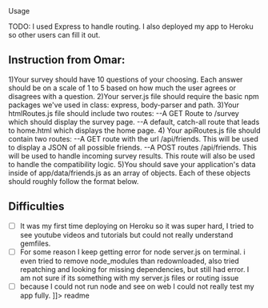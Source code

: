 <snippet>
  <content><![CDATA[
# ${1:Friend Finder - GoT Version}
TODO: In this activity, I built a compatibility-based "FriendFinder" application -- basically a mathcing app. This full-stack site takes in results from my users' surveys, then compares their answers with the pre-registed characters. The app displays the name and picture of the user with the best overall match.
TODO: Describe the installation process

## Usage
TODO: I used Express to handle routing. I also deployed my app to Heroku so other users can fill it out.

## Instruction from Omar:
1)Your survey should have 10 questions of your choosing. Each answer should be on a scale of 1 to 5 based on how much the user agrees or disagrees with a question.
2)Your server.js file should require the basic npm packages we've used in class: express, body-parser and path.
3)Your htmlRoutes.js file should include two routes:
--A GET Route to /survey which should display the survey page.
--A default, catch-all route that leads to home.html which displays the home page.
4) Your apiRoutes.js file should contain two routes:
--A GET route with the url /api/friends. This will be used to display a JSON of all possible friends.
--A POST routes /api/friends. This will be used to handle incoming survey results. This route will also be used to handle the compatibility logic.
5)You should save your application's data inside of app/data/friends.js as an array of objects. Each of these objects should roughly follow the format below.

## Difficulties
  - [ ] It was my first time deploying on Heroku so it was super hard, I tried to see youtube videos and tutorials but could not really understand gemfiles.
  - [ ] For some reason I keep getting error for node server.js on terminal. i even tried to remove node_modules than redownloaded, also tried repatching and looking for missing dependencies, but still had error. I am not sure if its something with my server.js files or routing issue
  - [ ] because I could not run node and see on web I could not really test my app fully. 
]]></content>
  <tabTrigger>readme</tabTrigger>
</snippet>